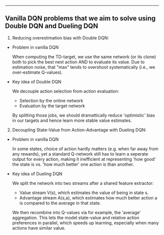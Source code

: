 ----------------------------------------------------------
Vanilla DQN problems that we aim to solve using Double DQN and Dueling DQN 
----------------------------------------------------------
1. Reducing overestimation bias with Double DQN:

* Problem in vanilla DQN

    When computing the TD-target, we use the same network (or its clone) both to pick the best next action AND to evaluate its value. Due to estimation noise, that "max" tends to overshoot systematically (i.e., we over-estimate Q-values).

* Key idea of Double DQN

    We decouple action selection from action evaluation:
    - Selection by the online network
    - Evaluation by the target network

    By splitting those jobs, we should dramattically reduce 'optimistic' bias in our targets and hence learn more stable value estimates.

2. Decoupling State-Value from Action-Advantage with Dueling DQN:

* Problem in vanilla DQN

    In some states, choice of action hardly matters (e.g. when far away from any rewards), yet a standard Q-network still has to learn a seperate output for every action, making it inefficient at representing 'how good' the state is vs. 'how much better' one action is than another.

* Key idea of Dueling DQN

    We split the network into two streams after a shared feature extractor:
    - Value stream V(s), which estimates the value of being in state s.
    - Advantage stream A(s,a), which estimates how much better action a is compared to the average in that state.

    We then recombine into Q-values via for example, the 'average' aggregation. This lets the model state-value and relative action preferences in parallel, which speeds up learning, especially when many actions have similar value.
